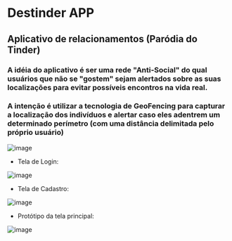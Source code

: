 # Destinder APP

## Aplicativo de relacionamentos (Paródia do Tinder)

### A idéia do aplicativo é ser uma rede "Anti-Social" do qual usuários que não se "gostem" sejam alertados sobre as suas localizações para evitar possíveis encontros na vida real.
### A intenção é utilizar a tecnologia de GeoFencing para capturar a localização dos indivíduos e alertar caso eles adentrem um determinado perímetro (com uma distância delimitada pelo próprio usuário)

![image](https://user-images.githubusercontent.com/55239443/88482950-0315c580-cf3b-11ea-85ca-844d79978405.png)

- Tela de Login:

![image](https://user-images.githubusercontent.com/55239443/88482914-b500c200-cf3a-11ea-92c7-75d2c168a2be.png)

- Tela de Cadastro:

![image](https://user-images.githubusercontent.com/55239443/88482928-c3e77480-cf3a-11ea-86a0-8cb39e18b8f7.png)

- Protótipo da tela principal:

![image](https://user-images.githubusercontent.com/55239443/88482942-ee393200-cf3a-11ea-9963-8094d756d505.png)
